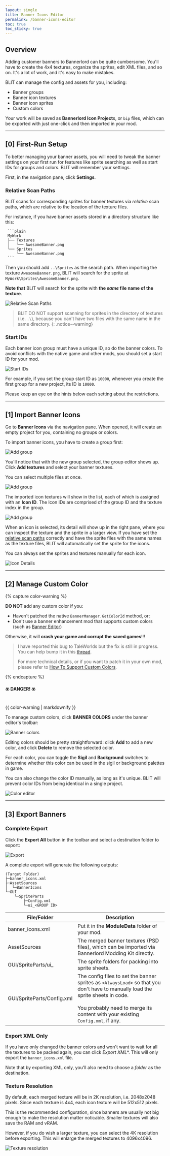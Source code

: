 ```yaml
---
layout: single
title: Banner Icons Editor
permalink: /banner-icons-editor
toc: true
toc_sticky: true
---
```


## Overview

Adding customer banners to Bannerlord can be quite cumbersome. You'll have to create the 4x4 textures, organize the sprites, edit XML files, and so on. It's a lot of work, and it's easy to make mistakes.

BLIT can manage the config and assets for you, including:

- Banner groups
- Banner icon textures
- Banner icon sprites
- Custom colors

Your work will be saved as **Bannerlord Icon Project**s, or `bip` files, which can be exported with just one-click and then imported in your mod.

---

## [0] First-Run Setup

To better managing your banner assets, you will need to tweak the banner settings on your first run for features like sprite searching as well as start IDs for groups and colors. BLIT will remember your settings.

First, in the navigation pane, click **Settings**.

### Relative Scan Paths

BLIT scans for corresponding sprites for banner textures via *relative* scan paths, which are relative to the location of the texture files.

For instance, if you have banner assets stored in a directory structure like this:

     ```plain
     MyWork
     ├── Textures
     │   └── AwesomeBanner.png
     └── Sprites
         └── AwesomeBanner.png
     ```

Then you should add `..\Sprites` as the search path. When importing the texture `AwesomeBanner.png`, BLIT will search for the sprite at `MyWork\Sprites\AwesomeBanner.png`.

**Note that** BLIT will search for the sprite with **the *same* file name of the texture**.

![Relative Scan Paths](/assets/images/banner-editor-tutorial/relative-path-setting.png)

> BLIT DO NOT support scanning for sprites in the directory of textures (i.e. `.\`), because you can't have two files with the same name in the same directory.
{: .notice--warning}

### Start IDs

Each banner icon group must have a unique ID, so do the banner colors. To avoid conflicts with the native game and other mods, you should set a start ID for your mod.

![Start IDs](/assets/images/banner-editor-tutorial/banner-start-ids.png)

For example, if you set the group start ID as `10000`, whenever you create the first group for a new project, its ID is `10000`.

Please keep an eye on the hints below each setting about the restrictions.

---

## [1] Import Banner Icons

Go to **Banner Icons** via the navigation pane. When opened, it will create an empty project for you, containing no groups or colors.

To import banner icons, you have to create a group first:

![Add group](/assets/images/banner-editor-tutorial/banner-1-add-group.png)

You'll notice that with the new group selected, the group editor shows up. Click **Add textures** and select your banner textures.

You can select multiple files at once.

![Add group](/assets/images/banner-editor-tutorial/banner-2-add-textures.png)

The imported icon textures will show in the list, each of which is assigned with an **Icon ID**. The Icon IDs are comprised of the group ID and the texture index in the group.

![Add group](/assets/images/banner-editor-tutorial/banner-3-textures.png)

When an icon is selected, its detail will show up in the right pane, where you can inspect the texture and the sprite in a larger view. If you have set the [relative scan paths](#relative-scan-paths) correctly and have the sprite files with the same names as the texture files, BLIT will automatically set the sprite for the icons.

You can always set the sprites and textures manually for each icon.

![Icon Details](/assets/images/banner-editor-tutorial/banner-4-icon-details.png)

---

## [2] Manage Custom Color

{% capture color-warning %}

**DO NOT** add any custom color if you:

- Haven't patched the native `BannerManager.GetColorId` method, or;
- Don't use a banner enhancement mod that supports custom colors (such as [Banner Editor](https://www.nexusmods.com/mountandblade2bannerlord/mods/4944))

Otherwise, it will **crash your game and corrupt the saved games**!!!

> I have reported this bug to TaleWorlds but the fix is still in progress.
You can help bump it in this [thread](https://forums.taleworlds.com/index.php?threads/custom-colors-can-be-selected-from-disabled-mods-and-will-corrupt-game-saves.457487/post-9865176).
>
> For more technical details, or if you want to patch it in your own mod, please refer to [How To Support Custom Colors](/how-to-support-custom-colors).

{% endcapture %}

<div class="notice--danger">
  <h4 class="text-center">☣️ DANGER! ☣️</h4><br />
  {{ color-warning | markdownify }}
</div>

To manage custom colors, click **BANNER COLORS** under the banner editor's toolbar:

![Banner colors](/assets/images/banner-editor-tutorial/banner-5-goto-colors.png)

Editing colors should be pretty straightforward: click **Add** to add a new color, and click **Delete** to remove the selected color.

For each color, you can toggle the **Sigil** and **Background** switches to determine whether this color can be used in the sigil or background palettes in game.

You can also change the color ID manually, as long as it's unique. BLIT will prevent color IDs from being identical in a single project.

![Color editor](/assets/images/banner-editor-tutorial/banner-6-color-editor.png)

---

## [3] Export Banners

### Complete Export

Click the **Export All** button in the toolbar and select a destination folder to export:

![Export](/assets/images/banner-editor-tutorial/banner-7-export-toolbar.png)

A complete export will generate the following outputs:

```plain
(Target Folder)
├─banner_icons.xml
├─AssetSources
│  └─BannerIcons
└─GUI
    └─SpriteParts
        ├─Config.xml
        └─ui_<GROUP ID>
```

| File/Folder                   | Description                                                                                                                                                                                                                |
| ----------------------------- | -------------------------------------------------------------------------------------------------------------------------------------------------------------------------------------------------------------------------- |
| banner_icons.xml              | Put it in the **ModuleData** folder of your mod.                                                                                                                                                                           |
| AssetSources                  | The merged banner textures (PSD files), which can be imported via Bannerlord Modding Kit directly.                                                                                                                         |
| GUI/SpriteParts/ui_<GROUP ID> | The sprite folders for packing into sprite sheets.                                                                                                                                                                         |
| GUI/SpriteParts/Config.xml    | The config files to set the banner sprites as `<AlwaysLoad>` so that you don't have to manually load the sprite sheets in code. <br/><br/> You probably need to merge its content with your existing `Config.xml`, if any. |

### Export XML Only

If you have only changed the banner colors and won't want to wait for all the textures to be packed again, you can click *Export XML**. This will only export the `banner_icons.xml` file.

Note that by exporting XML only, you'll also need to choose a *folder* as the destination.

### Texture Resolution

By default, each merged texture will be in 2K resolution, i.e. 2048x2048 pixels. Since each texture is 4x4, each icon texture will be 512x512 pixels.

This is the recommended configuration, since banners are usually not big enough to make the resolution matter noticable. Smaller textures will also save the RAM and vRAM.

However, if you do wish a larger texture, you can select the 4K resolution before exporting. This will enlarge the merged textures to 4096x4096.

![Texture resolution](/assets/images/banner-editor-tutorial/banner-8-texture-resolution.png)